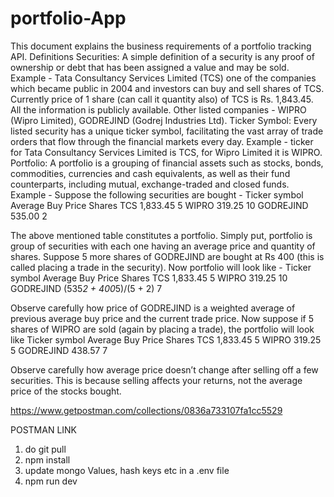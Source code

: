 # portfolio-App
This document explains the business requirements of a portfolio tracking API. 
Definitions 
Securities: A simple definition of a security is any proof of ownership or debt that has been assigned a value and may be sold. Example - Tata Consultancy Services Limited (TCS) one of the companies which became public in 2004 and investors can buy and sell shares of TCS. Currently price of 1 share (can call it quantity also) of TCS is Rs. 1,843.45. All the information is publicly available. Other listed companies - WIPRO (Wipro Limited), GODREJIND (Godrej Industries Ltd). 
Ticker Symbol: Every listed security has a unique ticker symbol, facilitating the vast array of trade orders that flow through the financial markets every day. Example - ticker for Tata Consultancy Services Limited is TCS, for Wipro Limited it is WIPRO. 
Portfolio: A portfolio is a grouping of financial assets such as stocks, bonds, commodities, currencies and cash equivalents, as well as their fund counterparts, including mutual, exchange-traded and closed funds. Example - Suppose the following securities are bought - 
Ticker symbol 
Average Buy Price 
Shares
TCS 
1,833.45 
5
WIPRO 
319.25 
10
GODREJIND 
535.00 
2



The above mentioned table constitutes a portfolio. Simply put, portfolio is group of securities with each one having an average price and quantity of shares. 
Suppose 5 more shares of GODREJIND are bought at Rs 400 (this is called placing a trade in the security). Now portfolio will look like -
Ticker symbol 
Average Buy Price 
Shares
TCS 
1,833.45 
5
WIPRO 
319.25 
10
GODREJIND 
(535*2 + 400*5)/(5 + 2) 
7



Observe carefully how price of GODREJIND is a weighted average of previous average buy price and the current trade price. 
Now suppose if 5 shares of WIPRO are sold (again by placing a trade), the portfolio will look like 
Ticker symbol 
Average Buy Price 
Shares
TCS 
1,833.45 
5
WIPRO 
319.25 
5
GODREJIND 
438.57 
7



Observe carefully how average price doesn’t change after selling off a few securities. This is because selling affects your returns, not the average price of the stocks bought. 

https://www.getpostman.com/collections/0836a733107fa1cc5529

POSTMAN LINK

1. do git pull
2. npm install
3. update mongo Values, hash keys etc in  a .env file
4. npm run dev
